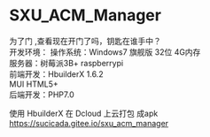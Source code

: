 # SXU_ACM_Manager
为了门 ,查看现在开门了吗，钥匙在谁手中？  <br>
开发环境：
操作系统：Windows7 旗舰版 32位 4G内存   <br>
服务器：树莓派3B+  raspberrypi    <br>
前端开发：HbuilderX 1.6.2   <br>
         MUI HTML5+    <br>
后端开发：PHP7.0   <br>

使用 HbuilderX 在 Dcloud 上云打包 成apk   <br>
https://sucicada.gitee.io/sxu_acm_manager
